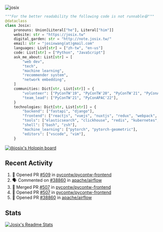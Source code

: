 ![josix](https://komarev.com/ghpvc/?username=josix)
```python
"""For the better readability the following code is not runnable😆"""
@dataclass
class Josix:
    pronouns: Union[Literal["he"], Literal["him"]]
    website: str = "https://josix.tw"
    digital_garden: str = "http://note.josix.tw/"
    email: str = "josixwang(at)gmail.com"
    languages: List[str] = ["zh-tw", "en-us"]
    code: List[str] = ["Python", "JavaScript"]
    ask_me_about: List[str] = [
        "web dev",
        "tech",
        "machine learning",
        "recommender system",
        "network embedding",
    ]
    communities: Dict[str, List[str]] = {
        "volunteer": ["PyConTW'19", "PyConTW'20", "PyConTW'21", "PyConAPAC'22"],
        "team_lead": ["PyConTW'21", "PyConAPAC'22"],
    }
    technologies: Dict[str, List[str]] = {
        "backend": ["fastapi", "django"],
        "frontend": ["reactjs", "vuejs", "nuxtjs", "redux", "webpack", "tailwindcss"],
        "tools": ["elasticsearch", "clickhouse", "redis", "kubernetes", "docker"],
        "shell": ["bash", "zsh"],
        "machine_learning": ["pytorch", "pytorch-geometric"],
        "editors": ["vscode", "vim"],
    }
```
[![@josix's Holopin board](https://holopin.io/api/user/board?user=josix)](https://holopin.io/@josix)

## Recent Activity
<!--START_SECTION:activity-->
1. 💪 Opened PR [#509](https://github.com/pycontw/pycontw-frontend/pull/509) in [pycontw/pycontw-frontend](https://github.com/pycontw/pycontw-frontend)
2. 🗣 Commented on [#38860](https://github.com/apache/airflow/pull/38860#issuecomment-2050283042) in [apache/airflow](https://github.com/apache/airflow)
3. 🎉 Merged PR [#507](https://github.com/pycontw/pycontw-frontend/pull/507) in [pycontw/pycontw-frontend](https://github.com/pycontw/pycontw-frontend)
4. 💪 Opened PR [#507](https://github.com/pycontw/pycontw-frontend/pull/507) in [pycontw/pycontw-frontend](https://github.com/pycontw/pycontw-frontend)
5. 💪 Opened PR [#38860](https://github.com/apache/airflow/pull/38860) in [apache/airflow](https://github.com/apache/airflow)
<!--END_SECTION:activity-->



## Stats
[![Josix's Readme Stats](https://github-readme-stats.vercel.app/api?username=josix&show_icons=true&theme=default&count_private=true&card_width=400)](https://github.com/anuraghazra/github-readme-stats)

